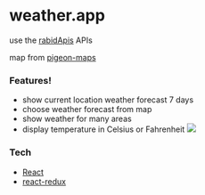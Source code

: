 # weather.app
use the [rabidApis](https://rapidapi.com/community/api/open-weather-map) APIs

map from [pigeon-maps](https://pigeon-maps.js.org/)

### Features!

- show current location weather forecast 7 days
- choose weather forecast from map
- show weather for many areas
- display temperature in Celsius or Fahrenheit
![](preview.gif)
### Tech

- [React](https://reactjs.org/) 
- [react-redux](https://react-redux.js.org/) 


